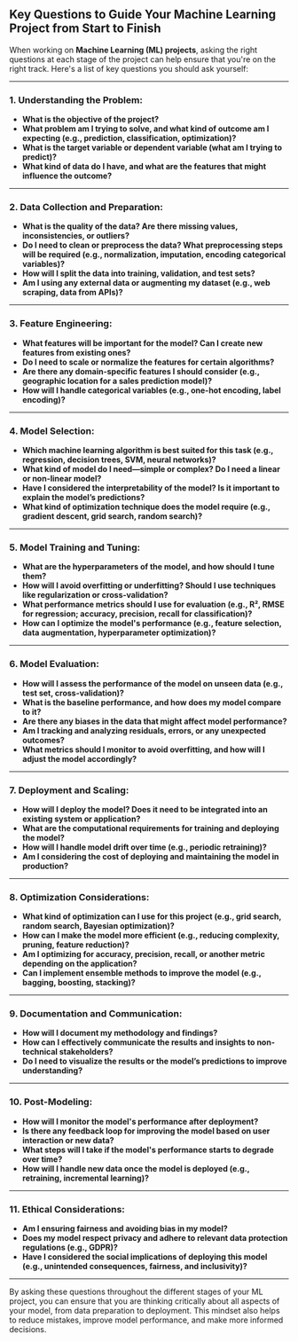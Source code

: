 ## Key Questions to Guide Your Machine Learning Project from Start to Finish

When working on **Machine Learning (ML) projects**, asking the right questions at each stage of the project can help ensure that you're on the right track. Here's a list of key questions you should ask yourself:

---

### **1. Understanding the Problem:**
   - **What is the objective of the project?**
   - **What problem am I trying to solve, and what kind of outcome am I expecting (e.g., prediction, classification, optimization)?**
   - **What is the target variable or dependent variable (what am I trying to predict)?**
   - **What kind of data do I have, and what are the features that might influence the outcome?**

---

### **2. Data Collection and Preparation:**
   - **What is the quality of the data? Are there missing values, inconsistencies, or outliers?**
   - **Do I need to clean or preprocess the data? What preprocessing steps will be required (e.g., normalization, imputation, encoding categorical variables)?**
   - **How will I split the data into training, validation, and test sets?**
   - **Am I using any external data or augmenting my dataset (e.g., web scraping, data from APIs)?**

---

### **3. Feature Engineering:**
   - **What features will be important for the model? Can I create new features from existing ones?**
   - **Do I need to scale or normalize the features for certain algorithms?**
   - **Are there any domain-specific features I should consider (e.g., geographic location for a sales prediction model)?**
   - **How will I handle categorical variables (e.g., one-hot encoding, label encoding)?**

---

### **4. Model Selection:**
   - **Which machine learning algorithm is best suited for this task (e.g., regression, decision trees, SVM, neural networks)?**
   - **What kind of model do I need—simple or complex? Do I need a linear or non-linear model?**
   - **Have I considered the interpretability of the model? Is it important to explain the model’s predictions?**
   - **What kind of optimization technique does the model require (e.g., gradient descent, grid search, random search)?**

---

### **5. Model Training and Tuning:**
   - **What are the hyperparameters of the model, and how should I tune them?**
   - **How will I avoid overfitting or underfitting? Should I use techniques like regularization or cross-validation?**
   - **What performance metrics should I use for evaluation (e.g., R², RMSE for regression; accuracy, precision, recall for classification)?**
   - **How can I optimize the model's performance (e.g., feature selection, data augmentation, hyperparameter optimization)?**

---

### **6. Model Evaluation:**
   - **How will I assess the performance of the model on unseen data (e.g., test set, cross-validation)?**
   - **What is the baseline performance, and how does my model compare to it?**
   - **Are there any biases in the data that might affect model performance?**
   - **Am I tracking and analyzing residuals, errors, or any unexpected outcomes?**
   - **What metrics should I monitor to avoid overfitting, and how will I adjust the model accordingly?**

---

### **7. Deployment and Scaling:**
   - **How will I deploy the model? Does it need to be integrated into an existing system or application?**
   - **What are the computational requirements for training and deploying the model?**
   - **How will I handle model drift over time (e.g., periodic retraining)?**
   - **Am I considering the cost of deploying and maintaining the model in production?**
   
---

### **8. Optimization Considerations:**
   - **What kind of optimization can I use for this project (e.g., grid search, random search, Bayesian optimization)?**
   - **How can I make the model more efficient (e.g., reducing complexity, pruning, feature reduction)?**
   - **Am I optimizing for accuracy, precision, recall, or another metric depending on the application?**
   - **Can I implement ensemble methods to improve the model (e.g., bagging, boosting, stacking)?**

---

### **9. Documentation and Communication:**
   - **How will I document my methodology and findings?**
   - **How can I effectively communicate the results and insights to non-technical stakeholders?**
   - **Do I need to visualize the results or the model’s predictions to improve understanding?**

---

### **10. Post-Modeling:**
   - **How will I monitor the model's performance after deployment?**
   - **Is there any feedback loop for improving the model based on user interaction or new data?**
   - **What steps will I take if the model's performance starts to degrade over time?**
   - **How will I handle new data once the model is deployed (e.g., retraining, incremental learning)?**

---

### **11. Ethical Considerations:**
   - **Am I ensuring fairness and avoiding bias in my model?**
   - **Does my model respect privacy and adhere to relevant data protection regulations (e.g., GDPR)?**
   - **Have I considered the social implications of deploying this model (e.g., unintended consequences, fairness, and inclusivity)?**

---

By asking these questions throughout the different stages of your ML project, you can ensure that you are thinking critically about all aspects of your model, from data preparation to deployment. This mindset also helps to reduce mistakes, improve model performance, and make more informed decisions.
